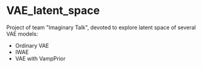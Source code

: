 # VAE_latent_space
Project of team "Imaginary Talk", devoted to explore latent space of several VAE models:

* Ordinary VAE
* IWAE
* VAE with VampPrior
